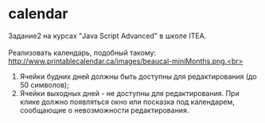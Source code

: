 # calendar
Задание2 на курсах "Java Script Advanced" в школе ITEA.<br>
<br>
Реализовать календарь, подобный такому: http://www.printablecalendar.ca/images/beaucal-miniMonths.png.<br>
1. Ячейки будних дней должны быть доступны для редактирования (до 50 символов);<br>
2. Ячейки выходных дней - не доступны для редактирования. При клике должно появляться окно или посказка под календарем, сообщающие о невозможности редактирования.
